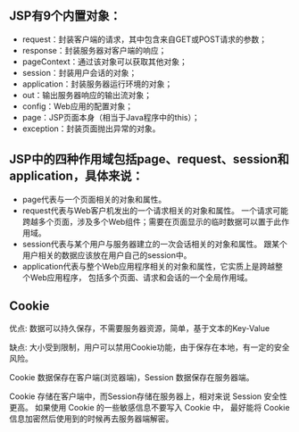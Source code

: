 ## JSP有9个内置对象：

* request：封装客户端的请求，其中包含来自GET或POST请求的参数；
* response：封装服务器对客户端的响应；
* pageContext：通过该对象可以获取其他对象；
* session：封装用户会话的对象；
* application：封装服务器运行环境的对象；
* out：输出服务器响应的输出流对象；
* config：Web应用的配置对象；
* page：JSP页面本身（相当于Java程序中的this）；
* exception：封装页面抛出异常的对象。

## JSP中的四种作用域包括page、request、session和application，具体来说：
   
* page代表与一个页面相关的对象和属性。
* request代表与Web客户机发出的一个请求相关的对象和属性。
一个请求可能跨越多个页面，涉及多个Web组件；需要在页面显示的临时数据可以置于此作用域。
* session代表与某个用户与服务器建立的一次会话相关的对象和属性。
跟某个用户相关的数据应该放在用户自己的session中。
* application代表与整个Web应用程序相关的对象和属性，它实质上是跨越整个Web应用程序，
包括多个页面、请求和会话的一个全局作用域。

## Cookie

优点: 数据可以持久保存，不需要服务器资源，简单，基于文本的Key-Value

缺点: 大小受到限制，用户可以禁用Cookie功能，由于保存在本地，有一定的安全风险。

Cookie 数据保存在客户端(浏览器端)，Session 数据保存在服务器端。

Cookie 存储在客户端中，而Session存储在服务器上，相对来说 Session 安全性更高。
如果使用 Cookie 的一些敏感信息不要写入 Cookie 中，
最好能将 Cookie 信息加密然后使用到的时候再去服务器端解密。


